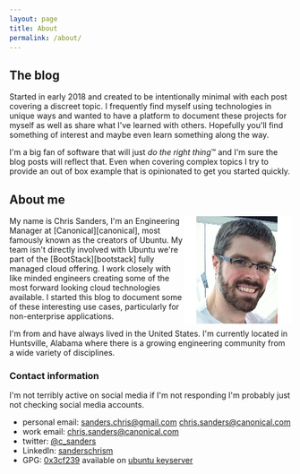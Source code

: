 ```yaml
---
layout: page
title: About
permalink: /about/
---
```


## The blog

Started in early 2018 and created to be intentionally minimal with each post
covering a discreet topic. I frequently find myself using technologies in unique
ways and wanted to have a platform to document these projects for myself as well
as share what I've learned with others. Hopefully you'll find something of
interest and maybe even learn something along the way.

I'm a big fan of software that will just *do the right thing*&trade; and I'm
sure the blog posts will reflect that. Even when covering complex topics I try
to provide an out of box example that is opinionated to get you started quickly.

## About me

<img style="float: right;" src="/assets/images/Me.png"/>
My name is Chris Sanders, I'm an Engineering Manager at [Canonical][canonical],
most famously known as the creators of Ubuntu. My team isn't directly involved
with Ubuntu we're part of the [BootStack][bootstack] fully managed cloud
offering. I work closely with like minded engineers creating some of the most
forward looking cloud technologies available. I started this blog to document
some of these interesting use cases, particularly for non-enterprise
applications.


I'm from and have always lived in the United States. I'm currently located in
Huntsville, Alabama where there is a growing engineering community from a wide
variety of disciplines.

### Contact information
I'm not terribly active on social media if I'm not responding I'm
probably just not checking social media accounts.

 * personal email: sanders.chris@gmail.com chris.sanders@canonical.com
 * work email: chris.sanders@canonical.com
 * twitter: [@c_sanders][twitter]
 * LinkedIn: [sanderschrism][linkedin]
 * GPG: [0x3cf239][gpg-key] available on [ubuntu keyserver][ubuntu-keyserver]

[canonical]: http://www.canonical.com/
[bootstack]: https://www.ubuntu.com/cloud/managed-cloud
[gpg-key]: http://keyserver.ubuntu.com/pks/lookup?op=vindex&search=0x3cf239734cdbfd58&fingerprint=on
[ubuntu-keyserver]: keyserver.ubuntu.com
[twitter]: https://twitter.com/c_sanders
[linkedin]: https://www.linkedin.com/in/sanderschrism/
